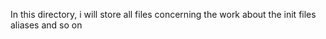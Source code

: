 In this directory, i will store all files concerning the work about the init files aliases and so on 